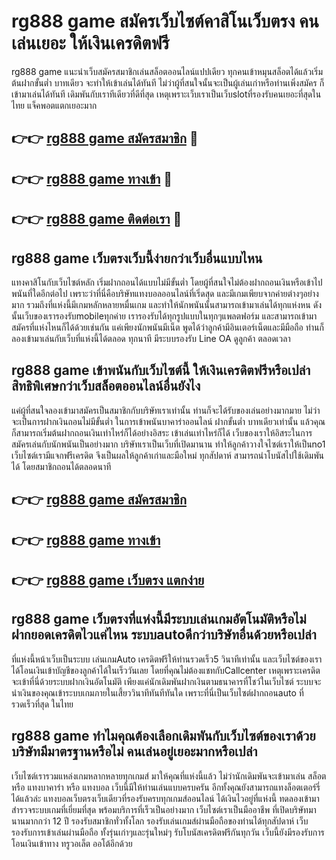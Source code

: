 # rg888 game สมัครเว็บไซต์คาสิโนเว็บตรง คนเล่นเยอะ ให้เงินเครดิตฟรี

rg888 game แนะนำเว็บสมัครสมาชิกเล่นสล็อตออนไลน์แปปเดียว ทุกคนเข้าหมุนสล็อตได้แล้วเริ่มต้นฝากขั้นต่ำ บาทเดียว จะทำให้เข้าเล่นได้ทันที ไม่ว่าผู้ที่สนใจนั้นจะเป็นผู้เล่นเก่าหรือท่านเพิ่งสมัคร ก็เข้ามาเล่นได้ทันที เดิมพันกับเราทีเดียวที่ดีที่สุด เหตุเพราะเว็บเราเป็นเว็บslotที่รองรับคนเยอะที่สุดในไทย แจ็คพอตแตกเยอะมาก

## 👉👉 [rg888 game สมัครสมาชิก](https://bit.ly/3Ckzg5n) 🎰
## 👉👉 [rg888 game ทางเข้า](https://bit.ly/3Ckzg5n) 🎰
## 👉👉 [rg888 game ติดต่อเรา](https://bit.ly/3Ckzg5n) 🎰

## rg888 game เว็บตรงเว็บนี้ง่ายกว่าเว็บอื่นแบบไหน
แทงคาสิโนกับเว็บไซต์หลัก เริ่มฝากถอนได้แบบไม่มีขั้นต่ำ โดยผู้ที่สนใจไม่ต้องฝากถอนเงินหรือเข้าไปพนันที่ใดอีกต่อไป เพราะว่าที่นี่คือบริษัทแทงบอลออนไลน์ที่เริ่ดสุด และมีเกมเพียบจากค่ายต่างๆอย่างมาก รวมถึงที่แห่งนี้มีเกมหลักหลายหมื่นเกม และทำให้นักพนันนั้นสามารถเข้ามาเล่นได้ทุกแห่งหน ดังนั้นเว็บของเรารองรับmobileทุกค่าย เรารองรับได้ทุกรูปแบบในทุกๆแพลตฟอร์ม และสามารถเข้ามาสมัครที่แห่งไหนก็ได้ด้วยเช่นกัน แค่เพียงนักพนันมีเน็ต พูดได้ว่าลูกค้ามีอินเตอร์เน็ตและมีมือถือ ท่านก็ลองเข้ามาเล่นกับเว็บที่แห่งนี้ได้ตลอด ทุกนาที มีระบบรองรับ Line OA ดูลูกค้า ตลอดเวลา

## rg888 game เข้าพนันกับเว็บไซต์นี้ ให้เงินเครดิตฟรีหรือเปล่า สิทธิพิเศษกว่าเว็บสล็อตออนไลน์อื่นยังไง
แค่ผู้ที่สนใจลองเข้ามาสมัครเป็นสมาชิกกับบริษัทเราเท่านั้น ท่านก็จะได้รับของเล่นอย่างมากมาย ไม่ว่าจะเป็นการฝากเงินถอนไม่มีขั้นต่ำ ในการเข้าพนันบาคาร่าออนไลน์ ฝากขั้นต่ำ บาทเดียวเท่านั้น แล้วคุณก็สามารถเริ่มต้นฝากถอนเงินเท่าไหร่ก็ได้อย่างอิสระ เข้าเล่นเท่าไหร่ก็ได้ เว็บของเราให้อิสระในการสมัครเล่นกับนักพนันเป็นอย่างมาก บริษัทเราเป็นเว็บที่เปิดมานาน ทำให้ลูกค้าวางใจไซต์เราให้เป็นno1 เว็บไซต์เรามีแจกฟรีเครดิต จึงเป็นผลให้ลูกค้าเก่าและมือใหม่ ทุกสัปดาห์ สามารถนำโบนัสไปใช้เดิมพันได้ โดยสมาชิกถอนได้ตลอดนาที

## 👉👉 [rg888 game สมัครสมาชิก](https://bit.ly/3Ckzg5n)
## 👉👉 [rg888 game ทางเข้า](https://bit.ly/3Ckzg5n)
## 👉👉 [rg888 game เว็บตรง แตกง่าย](https://bit.ly/3Ckzg5n)

## rg888 game เว็บตรงที่แห่งนี้มีระบบเล่นเกมอัตโนมัติหรือไม่ ฝากยอดเครดิตไวแค่ไหน ระบบautoดีกว่าบริษัทอื่นด้วยหรือเปล่า
ที่แห่งนี้หน้าเว็บเป็นระบบ เล่นเกมAuto เครดิตฟรีให้ท่านรวดเร็ว5 วินาทีเท่านั้น และเว็บไซต์ของเราได้โอนเงินเข้าบัญชีของลูกค้าได้ในเร็ววันเลย โดยที่คุณไม่ต้องแชทกับCallcenter เหตุเพราะเครดิตจะเข้าที่นี่ด้วยระบบฝากเงินอัตโนมัติ เพียงแค่นักเดิมพันฝากเงินตามธนาคารที่โชว์ในเว็บไซต์ ระบบจะนำเงินของคุณเข้าระบบเกมภายในเสี้ยววินาทีทันทีทันใด เพราะที่นี่เป็นเว็บไซต์ฝากถอนauto ที่รวดเร็วที่สุด ในไทย

## rg888 game ทำไมคุณต้องเลือกเดิมพันกับเว็บไซต์ของเราด้วย บริษัทมีมาตรฐานหรือไม่ คนเล่นอยู่เยอะมากหรือเปล่า
เว็บไซต์เรารวมแหล่งเกมหลากหลายทุกเกมส์ มาให้คุณที่แห่งนี้แล้ว ไม่ว่านักเดิมพันจะเข้ามาเล่น สล็อต หรือ แทงบาคาร่า หรือ แทงบอล เว็บนี้มีให้ท่านเล่นแบบครบครัน อีกทั้งคุณยังสามารถแทงล็อตเตอร์รี่ได้แล้วล่ะ แทงบอลเว็บตรงเว็บเดียวที่รองรับครบทุกเกมส์ออนไลน์ ได้เงินไวอยู่ที่แห่งนี้ ทดลองเข้ามาสำรวจระบบเกมที่เยี่ยมที่สุด พร้อมบริการที่เร็วเป็นอย่างมาก เว็บไซต์เราเป็นมืออาชีพ ที่เปิดบริษัทมานานมากกว่า 12 ปี รองรับสมาชิกทั่วทั้งโลก รองรับเล่นเกมส์ผ่านมือถือของท่านได้ทุกสัปดาห์ เว็บรองรับการเข้าเล่นผ่านมือถือ ทั้งรุ่นเก่าๆและรุ่นใหม่ๆ รับโบนัสเครดิตฟรีกันทุกวัน เว็บนี้ยังมีรองรับการโอนเงินเข้าทาง ทรูวอเล็ต ออโต้อีกด้วย
